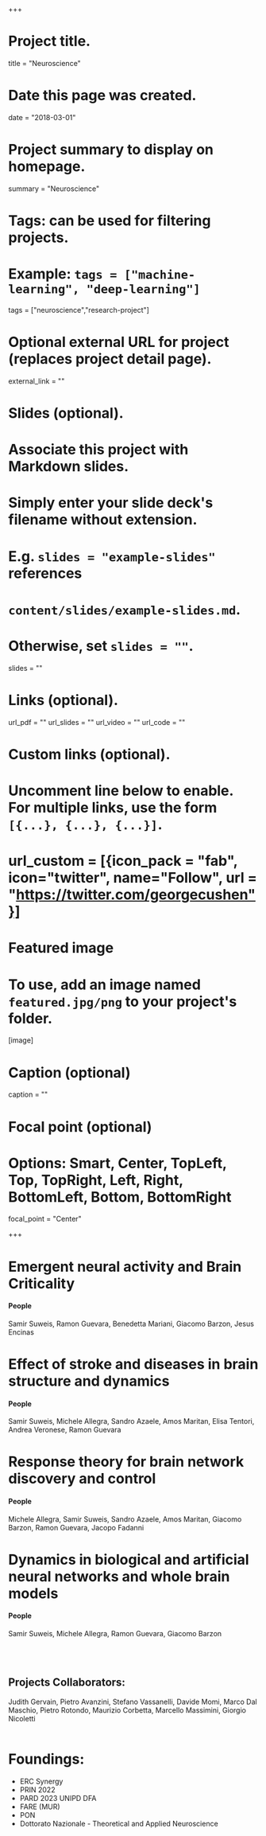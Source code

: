 +++
# Project title.
title = "Neuroscience"

# Date this page was created.
date = "2018-03-01"

# Project summary to display on homepage.
summary = "Neuroscience"

# Tags: can be used for filtering projects.
# Example: `tags = ["machine-learning", "deep-learning"]`
tags = ["neuroscience","research-project"]

# Optional external URL for project (replaces project detail page).
external_link = ""

# Slides (optional).
#   Associate this project with Markdown slides.
#   Simply enter your slide deck's filename without extension.
#   E.g. `slides = "example-slides"` references
#   `content/slides/example-slides.md`.
#   Otherwise, set `slides = ""`.
slides = ""

# Links (optional).
url_pdf = ""
url_slides = ""
url_video = ""
url_code = ""

# Custom links (optional).
#   Uncomment line below to enable. For multiple links, use the form `[{...}, {...}, {...}]`.
# url_custom = [{icon_pack = "fab", icon="twitter", name="Follow", url = "https://twitter.com/georgecushen"}]

# Featured image
# To use, add an image named `featured.jpg/png` to your project's folder.
[image]
  # Caption (optional)
  caption = ""

  # Focal point (optional)
  # Options: Smart, Center, TopLeft, Top, TopRight, Left, Right, BottomLeft, Bottom, BottomRight
  focal_point = "Center"

+++


# Emergent neural activity and Brain Criticality
#### People
Samir Suweis, Ramon Guevara, Benedetta Mariani, Giacomo Barzon, Jesus Encinas <br>

# Effect of stroke and diseases in brain structure and dynamics
#### People
Samir Suweis, Michele Allegra, Sandro Azaele, Amos Maritan, Elisa Tentori, Andrea Veronese, Ramon Guevara <br>

# Response theory for brain network discovery and control
#### People
Michele Allegra, Samir Suweis, Sandro Azaele, Amos Maritan, Giacomo Barzon, Ramon Guevara, Jacopo Fadanni <br>

# Dynamics in biological and artificial neural networks and whole brain models
#### People
Samir Suweis, Michele Allegra, Ramon Guevara, Giacomo Barzon <br>

 <br> <br>

## Projects Collaborators:
Judith Gervain, Pietro Avanzini, Stefano Vassanelli, Davide Momi, Marco Dal Maschio, Pietro Rotondo, Maurizio Corbetta, Marcello Massimini, Giorgio Nicoletti<br> <br>

# Foundings:
- ERC Synergy <br>
- PRIN 2022 <br>
- PARD 2023 UNIPD DFA <br>
- FARE (MUR) <br>
- PON <br>
- Dottorato Nazionale  -  Theoretical and Applied Neuroscience <br>
